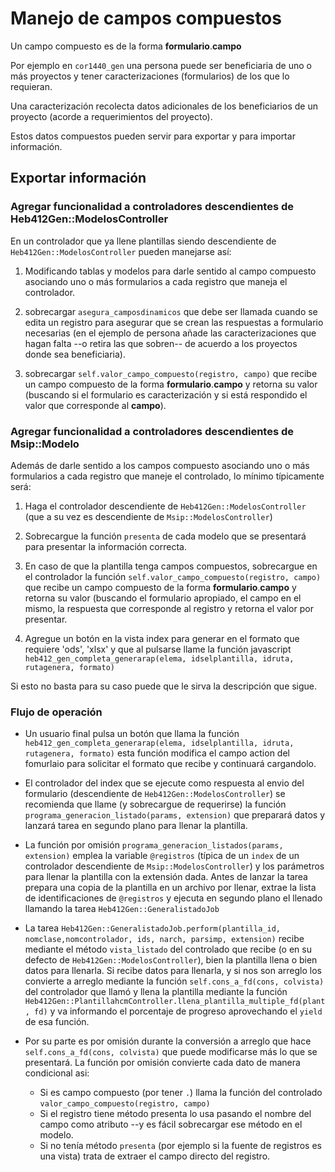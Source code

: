 # Manejo de campos compuestos

Un campo compuesto es de la forma __formulario__.__campo__

Por ejemplo en `cor1440_gen` una persona puede ser beneficiaria de uno o más
proyectos y tener caracterizaciones (formularios) de los que lo requieran.

Una caracterización recolecta datos adicionales de los beneficiarios
de un proyecto (acorde a requerimientos del proyecto).

Estos datos compuestos pueden servir para exportar y para importar información.

## Exportar información

### Agregar funcionalidad a controladores descendientes de Heb412Gen::ModelosController

En un controlador que ya llene plantillas siendo descendiente de
`Heb412Gen::ModelosController` pueden manejarse así:

1. Modificando tablas y modelos para darle sentido al campo compuesto
   asociando uno o más formularios a cada registro que maneja el controlador.

2.  sobrecargar `asegura_camposdinamicos` que debe ser llamada cuando se edita
    un registro para asegurar que se crean las respuestas a formulario 
    necesarias (en el ejemplo de persona añade las caracterizaciones
    que hagan falta --o retira las que sobren-- de acuerdo a los proyectos
    donde sea beneficiaria).

3. sobrecargar `self.valor_campo_compuesto(registro, campo)` que recibe un campo 
    compuesto de la forma __formulario__.__campo__ y retorna 
   su valor (buscando si el formulario es caracterización y si está
   respondido el valor que corresponde al __campo__).



### Agregar funcionalidad a controladores descendientes de Msip::Modelo

Además de darle sentido a los campos compuesto asociando uno o más formularios
a cada registro que maneje el controlado, lo mínimo típicamente será:

1. Haga el controlador descendiente de `Heb412Gen::ModelosController` (que a su 
   vez es descendiente de `Msip::ModelosController`)

2. Sobrecargue la función `presenta` de cada modelo que se presentará para
   presentar la información correcta.

3. En caso de que la plantilla tenga campos compuestos, sobrecargue en el 
   controlador la función `self.valor_campo_compuesto(registro, campo)`
   que recibe un campo compuesto de la forma __formulario__.__campo__ y retorna 
   su valor (buscando el formulario apropiado, el campo en el mismo, la respuesta
   que corresponde al registro y retorna el valor por presentar.

4. Agregue un botón en la vista index para generar en el formato que requiere
   'ods', 'xlsx' y que al pulsarse llame la función javascript 
   `heb412_gen_completa_generarap(elema, idselplantilla, idruta, rutagenera, formato)`

Si esto no basta para su caso puede que le sirva la descripción que sigue.

### Flujo de operación

- Un usuario final pulsa un botón que llama la función 
   `heb412_gen_completa_generarap(elema, idselplantilla, idruta, rutagenera, formato)`
  esta función modifica el campo action del fomurlaio para solicitar el formato que
  recibe y continuará cargandolo.

- El controlador del index que se ejecute como respuesta al envio del formulario 
  (descendiente de `Heb412Gen::ModelosController`) se recomienda que llame (y
  sobrecargue de requerirse)  la función 
  `programa_generacion_listado(params, extension)` que preparará datos y lanzará 
  tarea en segundo plano para llenar la plantilla.

- La función por omisión `programa_generacion_listados(params, extension)` 
  emplea la variable `@registros` (típica de un `index` de un controlador descendiente
  de `Msip::ModelosController`) y los parámetros para llenar la plantilla
  con la extensión dada.
  Antes de lanzar la tarea prepara una copia de la plantilla en un archivo
  por llenar, extrae la lista de identificaciones  de `@registros`
  y ejecuta en segundo plano el llenado llamando la tarea
  `Heb412Gen::GeneralistadoJob`

- La tarea `Heb412Gen::GeneralistadoJob.perform(plantilla_id, nomclase,nomcontrolador, ids, narch, parsimp, extension)`
  recibe mediante el método `vista_listado` del controlado que recibe (o 
  en su defecto de `Heb412Gen::ModelosController`), bien la plantilla llena o bien 
  datos para llenarla.
  Si recibe datos para llenarla, y si nos son arreglo los convierte a arreglo 
  mediante la función `self.cons_a_fd(cons, colvista)` del controlador que 
  llamó y llena la plantilla mediante  la función 
  `Heb412Gen::PlantillahcmController.llena_plantilla_multiple_fd(plant, fd)`
  y va informando el porcentaje de progreso aprovechando el `yield` de esa
  función.

- Por su parte es por omisión durante la conversión a arreglo que hace
  `self.cons_a_fd(cons, colvista)` que puede modificarse más lo que se
  presentará.  La función por omisión convierte cada dato de manera condicional asi:
  - Si es campo compuesto (por tener `.`) llama la función del controlado 
    `valor_campo_compuesto(registro, campo)`
  - Si el registro tiene método presenta lo usa pasando el nombre del campo
    como atributo --y es fácil sobrecargar ese método en el modelo.
  - Si no tenía método `presenta` (por ejemplo si la fuente de registros es una vista)
    trata de extraer el campo directo del registro.






